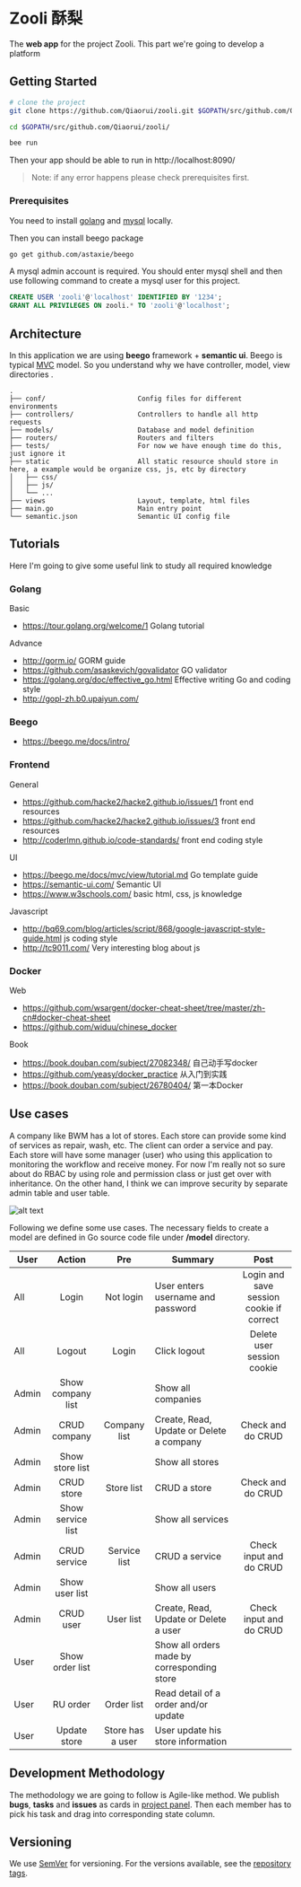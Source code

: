 # Zooli 酥梨

The **web app** for the project Zooli. This part we're going to develop a platform

## Getting Started

```bash
# clone the project
git clone https://github.com/Qiaorui/zooli.git $GOPATH/src/github.com/Qiaorui/zooli/

cd $GOPATH/src/github.com/Qiaorui/zooli/

bee run
```
Then your app should be able to run in http://localhost:8090/
> Note: if any error happens please check prerequisites first.

### Prerequisites

You need to install [golang](https://golang.org/) and [mysql](https://www.mysql.com/) locally.

Then you can install beego package

```bash
go get github.com/astaxie/beego
```

A mysql admin account is required. You should enter mysql shell and then use following command to create a mysql user for this project.

```sql
CREATE USER 'zooli'@'localhost' IDENTIFIED BY '1234';
GRANT ALL PRIVILEGES ON zooli.* TO 'zooli'@'localhost';
```

## Architecture

In this application we are using **beego** framework + **semantic ui**.
Beego is typical [MVC](https://en.wikipedia.org/wiki/Model%E2%80%93view%E2%80%93controller) model. So you understand why we have controller, model, view directories .

```
.
├── conf/                       Config files for different environments
├── controllers/                Controllers to handle all http requests
├── models/                     Database and model definition
├── routers/                    Routers and filters
├── tests/                      For now we have enough time do this, just ignore it
├── static                      All static resource should store in here, a example would be organize css, js, etc by directory
│   ├── css/
│   ├── js/
│   └── ...
├── views                       Layout, template, html files
├── main.go                     Main entry point
└── semantic.json               Semantic UI config file
```

## Tutorials
Here I'm going to give some useful link to study all required knowledge

### Golang
Basic
* https://tour.golang.org/welcome/1 Golang tutorial

Advance
* http://gorm.io/  GORM guide
* https://github.com/asaskevich/govalidator  GO validator
* https://golang.org/doc/effective_go.html  Effective writing Go and coding style
* http://gopl-zh.b0.upaiyun.com/

### Beego
* https://beego.me/docs/intro/

### Frontend
General
* https://github.com/hacke2/hacke2.github.io/issues/1  front end resources
* https://github.com/hacke2/hacke2.github.io/issues/3  front end resources
* http://coderlmn.github.io/code-standards/ front end coding style

UI
* https://beego.me/docs/mvc/view/tutorial.md  Go template guide
* https://semantic-ui.com/ Semantic UI
* https://www.w3schools.com/ basic html, css, js knowledge

Javascript

* http://bq69.com/blog/articles/script/868/google-javascript-style-guide.html js coding style
* http://tc9011.com/ Very interesting blog about js

### Docker
Web
* https://github.com/wsargent/docker-cheat-sheet/tree/master/zh-cn#docker-cheat-sheet
* https://github.com/widuu/chinese_docker

Book

* https://book.douban.com/subject/27082348/ 自己动手写docker
* https://github.com/yeasy/docker_practice 从入门到实践
* https://book.douban.com/subject/26780404/ 第一本Docker

## Use cases

A company like BWM has a lot of stores. Each store can provide some kind of services as repair, wash, etc. The client can order a service and pay.
Each store will have some manager (user) who using this application to monitoring the workflow and receive money. For now I'm really not so sure about do RBAC
by using role and permission class or just get over with inheritance. On the other hand, I think we can improve security by separate admin table and user table.

![alt text](https://github.com/Qiaorui/zooli/blob/master/uml.png "class diagram")

Following we define some use cases. The necessary fields to create a model are defined in Go source code file under **/model** directory.

| User    | Action          | Pre          | Summary                                       | Post                    |
| ------- |:---------------:| :-----------:| --------------------------------------------- | :---------------------: |
| All     | Login           | Not login    | User enters username and password             | Login and save session cookie if correct        |
| All     | Logout          | Login        | Click logout                                  | Delete user session cookie |
| Admin   | Show company list |            | Show all companies                            |                         |
| Admin   | CRUD company    | Company list | Create, Read, Update or Delete a company      | Check and do CRUD       |
| Admin   | Show store list |              | Show all stores                               |                         |
| Admin   | CRUD store      | Store list   | CRUD a store                                  | Check and do CRUD       |
| Admin   | Show service list |            | Show all services                             |                         |
| Admin   | CRUD service    | Service list | CRUD a service                                | Check input and do CRUD |
| Admin   | Show user list  |              | Show all users                                |                         |
| Admin   | CRUD user       | User list    | Create, Read, Update or Delete a user         | Check input and do CRUD |
| User    | Show order list |              | Show all orders made by corresponding store   |                         |
| User    | RU order        | Order list   | Read detail of a order and/or update          |                         |
| User    | Update store    | Store has a user | User update his store information         |                         |


## Development Methodology

The methodology we are going to follow is Agile-like method. We publish **bugs**, **tasks** and **issues** as cards in [project panel](https://github.com/Qiaorui/zooli/projects/1). Then each member has to pick his task and drag into corresponding state column.

## Versioning

We use [SemVer](http://semver.org/) for versioning. For the versions available, see the [repository tags](https://github.com/Qiaorui/zooli/tags).